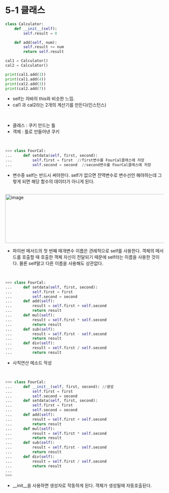 # 5-1 클래스

```python
class Calculator:
    def __init__(self):
        self.result = 0

    def add(self, num):
        self.result += num
        return self.result

cal1 = Calculator()
cal2 = Calculator()

print(cal1.add(3))
print(cal1.add(4))
print(cal2.add(3))
print(cal2.add(7))
```
- self는 자바의 this와 비슷한 느낌.
- cal1 과 cal2라는 2개의 계산기를 만든다(인스턴스)

<br>

- 클래스 : 쿠키 만드는 틀
- 객체 : 틀로 만들어낸 쿠키

<br>

```python
>>> class FourCal:
...     def setdata(self, first, second):
...         self.first = first  //first변수를 FourCal클래스에 저장
...         self.second = second  //second변수를 FourCal클래스에 저장
```
- 변수중 self는 반드시 써야한다. self가 없으면 전역변수로 변수선언 해야하는데 그렇게 되면 해당 함수의 데이터가 아니게 된다.

<br>

<img width="592" height="156" alt="image" src="https://github.com/user-attachments/assets/1bb1da94-451e-4c19-99be-2da8021f8cd1" />

- 파이썬 메서드의 첫 번째 매개변수 이름은 관례적으로 self를 사용한다. 객체의 메서드를 호출할 때 호출한 객체 자신이 전달되기 때문에 self라는 이름을 사용한 것이다. 물론 self말고 다른 이름을 사용해도 상관없다.

<br>

```python
>>> class FourCal:
...     def setdata(self, first, second):
...         self.first = first
...         self.second = second
...     def add(self):
...         result = self.first + self.second
...         return result
...     def mul(self):
...         result = self.first * self.second
...         return result
...     def sub(self):
...         result = self.first - self.second
...         return result
...     def div(self):
...         result = self.first / self.second
...         return result
```
- 사칙연산 메소드 작성

<br>

```python
>>> class FourCal:
...     def __init__(self, first, second): //생성
...         self.first = first
...         self.second = second
...     def setdata(self, first, second):
...         self.first = first
...         self.second = second
...     def add(self):
...         result = self.first + self.second
...         return result
...     def mul(self):
...         result = self.first * self.second
...         return result
...     def sub(self):
...         result = self.first - self.second
...         return result
...     def div(self):
...         result = self.first / self.second
...         return result
...
>>>
```

- __init__을 사용하면 생성자로 작동하게 된다. 객체가 생성될때 자동호출된다.
